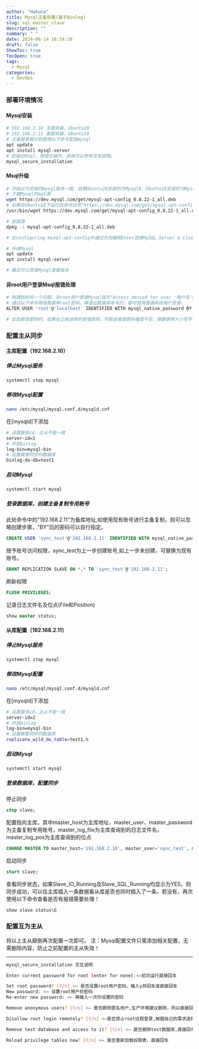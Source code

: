 ```yaml
---
author: "Hakuna"
title: Mysql主备部署(基于Binlog)
slug: sql_master_slave
description: ""
summary: " "
date: 2024-08-14 16:34:10
draft: false
ShowToc: true
TocOpen: true
tags:
  - Mysql
categories:
  - DevOps
---
```

### 部署环境情况

#### Mysql安装
```bash
# 192.168.2.10 主服务器，Ubuntu20
# 192.168.2.11 备服务器，Ubuntu18
# 主备服务器分别使用以下命令安装mysql
apt update
apt install mysql-server
# 初始化Msql，按提示操作，具体可以参考文末说明。
mysql_secure_installation

```

#### Msql升级
```bash
# 开始以为安装的mysql版本一致，结果Ubuntu20安装的为Mysql8，Ubuntu18安装的为Mysql5.6，后面配置同步导致字符集不一致出错，故添加Ubuntu18升级Mysql版本方法如下
# 下载Mysql的apt源
wget https://dev.mysql.com/get/mysql-apt-config_0.8.22-1_all.deb
# 如果在Ubuntu18下运行此命令出现"https://dev.mysql.com/get/mysql-apt-config_0.8.22-1_all.deb: Scheme missing.",是因为wget命令没有配置到系统变量无法直接使用，可以用下面命令执行
/usr/bin/wget https://dev.mysql.com/get/mysql-apt-config_0.8.22-1_all.deb

# 安装源
dpkg -i mysql-apt-config_0.8.22-1_all.deb

# 在configuring mysql-apt-config中通过方向键和Enter选择MySQL Server & Cluster (Currently selected: mysql-8.0),然后选择Ok，在密码强度界面按自己意愿选择。安装时出现"*** mysqld.cnf (Y/I/N/O/D/Z) [default=N] ?"，可以输入Y保留当前配置文件。

# 升级Mysql
apt update
apt install mysql-server

# 最后可以登录Mysql查看版本
```

#### 非root用户登录Msql报错处理
```bash
# 附遇到的另一个问题，非root用户登录Mysql提示"Access denied for user '用户名'@'localhost'",主要是因为在Ubuntu上安装MySQL时，对于root用户，可以设置空密码。
# 通过以下命令修改数据库root密码，再退出数据库命令行，即可使用普通系统用户登录。
ALTER USER 'root'@'localhost' IDENTIFIED WITH mysql_native_password BY '123456';

# 此处修改密码时，如果在之前选择的是强密码，可能会报错密码强度不足，需要使用大小写字母+数字+符号形式的密码！

```

### 配置主从同步

#### 主库配置（192.168.2.10）

##### 停止Mysql服务
```bash
systemctl stop mysql
```
##### 修改Mysql配置
```bash
nano /etc/mysql/mysql.conf.d/mysqld.cnf
```
在\[mysqld\]下添加
```bash
# 设置服务id，主从不能一致
server-id=1
# 开启binlog
log-bin=mysql-bin
# 设置需要同步的数据库
binlog-do-db=test1
```
##### 启动Mysql
```bash
systemctl start mysql
```
##### 登录数据库，创建主备复制专用账号
此处命令中的"192.168.2.11"为备库地址,如使用现有账号进行主备复制，则可以忽略创建步骤，"BY"后的密码可以自行指定。
```sql
CREATE USER 'sync_test'@'192.168.2.11' IDENTIFIED WITH mysql_native_password BY 'sync_test';
```
授予账号访问权限，sync_test为上一步创建账号,如上一步未创建，可替换为现有账号。
```sql
GRANT REPLICATION SLAVE ON *.* TO 'sync_test'@'192.168.2.11';
```
刷新权限
```sql
FLUSH PRIVILEGES;
```
记录日志文件名及位点(File和Position)
```sql
show master status;
```

#### 从库配置（192.168.2.11）

##### 停止Mysql服务
```bash
systemctl stop mysql
```
##### 修改Mysql配置
```bash
nano /etc/mysql/mysql.conf.d/mysqld.cnf
```
在\[mysqld\]下添加
```bash
# 设置服务id，主从不能一致
server-id=2
# 开启binlog
log-bin=mysql-bin
# 设置需要同步的数据库
replicate_wild_do_table=test1.%
```
##### 启动Mysql
```bash
systemctl start mysql
```
##### 登录数据库，配置同步
停止同步
```sql
stop slave;
```
配置指向主库，其中master_host为主库地址，master_user、master_password为主备复制专用账号，master_log_file为主库查询到的日志文件名，master_log_pos为主库查询到的位点
```sql
CHANGE MASTER TO master_host='192.168.2.10', master_user='sync_test', master_password='sync_test', master_log_file='mysql-bin.000002',master_log_pos=157;
```
启动同步
```sql
start slave;
```
查看同步状态，如果Slave_IO_Running及Slave_SQL_Running均显示为YES，则同步成功，可以往主库插入一条数据看从库是否也同时插入了一条，若没有，再次使用以下命令查看是否有报错需要处理！
```sql
show slave status\G
```

### 配置互为主从
将以上主从颠倒再次配置一次即可。
注：Mysql配置文件只需添加相关配置，无需删除内容，防止之前配置的主从失效！





----------

```bash
mysql_secure_installation 交互说明

Enter current password for root (enter for none):<–初次运行直接回车

Set root password? [Y/n] <– 是否设置root用户密码，输入y并回车或直接回车
New password: <– 设置root用户的密码
Re-enter new password: <– 再输入一次你设置的密码

Remove anonymous users? [Y/n] <– 是否删除匿名用户,生产环境建议删除，所以直接回车

Disallow root login remotely? [Y/n] <–是否禁止root远程登录,根据自己的需求选择Y/n并回车,建议禁止

Remove test database and access to it? [Y/n] <– 是否删除test数据库,直接回车

Reload privilege tables now? [Y/n] <– 是否重新加载权限表，直接回车
```
